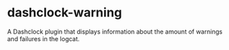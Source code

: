 dashclock-warning
==================

A Dashclock plugin that displays information about the amount of warnings and failures in the logcat.